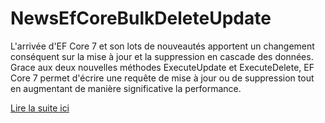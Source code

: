 # NewsEfCoreBulkDeleteUpdate

L'arrivée d'EF Core 7 et son lots de nouveautés apportent un changement conséquent sur la mise à jour et la suppression en cascade des données. Grace aux deux nouvelles méthodes ExecuteUpdate et ExecuteDelete, EF Core 7 permet d'écrire une requête de mise à jour ou de suppression tout en augmentant de manière significative la performance.


[Lire la suite ici](https://coffeecoding.fr/2023/03/13/nouveautes-ef-core-7-executeupdate-et-executedelete/)
